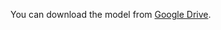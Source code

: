 You can download the model from [Google Drive](https://drive.google.com/file/d/1tBnXpmSlbJBx_EloS1evumVVMILYRl6Q/view?usp=sharing).
